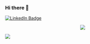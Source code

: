 ### Hi there 👋

<!--
**pranay2173/pranay2173** is a ✨ _special_ ✨ repository because its `README.md` (this file) appears on your GitHub profile.

Here are some ideas to get you started:

- 🔭 I’m currently working on ...
- 🌱 I’m currently learning ...
- 👯 I’m looking to collaborate on ...
- 🤔 I’m looking for help with ...
- 💬 Ask me about ...
- 📫 How to reach me: ...
- 😄 Pronouns: ...
- ⚡ Fun fact: ...
-->
<div id="badges">
  <a href="https://www.linkedin.com/in/pranaybhandari" target=”_blank”>
    <img src="https://img.shields.io/badge/LinkedIn-blue?style=for-the-badge&logo=linkedin&logoColor=white" alt="LinkedIn Badge"/>
<!--   </a>
  <a href="https://leetcode.com/sj1705/" target=”_blank”>
    <img src="https://img.shields.io/badge/leetcode-black?style=for-the-badge&logo=leetcode&logoColor=white" alt="LeetCode Badge"/>
  </a>
  <a href="https://shrestha-portfolio.netlify.app/" target=”_blank”>
    <img src="https://img.shields.io/badge/portfolio-purple?style=for-the-badge&logo=none&logoColor=white" alt="Portfolio Badge"/>
  </a> -->
</div>

<p align="center" ><img src="https://github-readme-stats.vercel.app/api/top-langs/?username=pranay-bhandari&hide=html,scss&layout=compact&theme=radical" /></p>

<div style="align:center">
  <!-- <img src="https://github-readme-stats.vercel.app/api/top-langs/?username=pranay-bhandari&hide=html,scss&layout=compact&theme=radical" /> -->
<img src="https://streak-stats.demolab.com/?user=pranay-bhandari&theme=algolia" />
</div>
